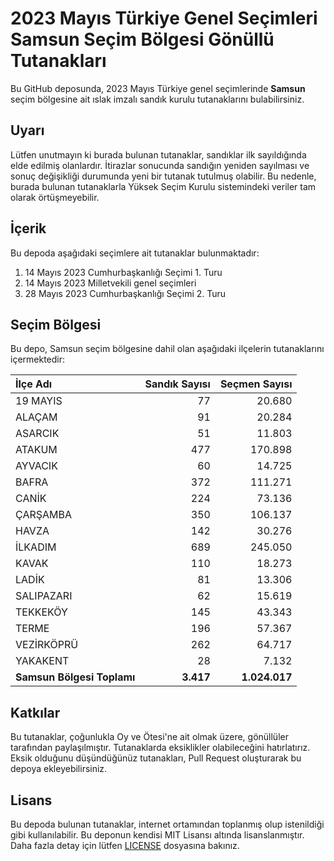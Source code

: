 # 2023 Mayıs Türkiye Genel Seçimleri Samsun Seçim Bölgesi Gönüllü Tutanakları

Bu GitHub deposunda, 2023 Mayıs Türkiye genel seçimlerinde **Samsun** seçim bölgesine ait ıslak imzalı sandık kurulu tutanaklarını bulabilirsiniz.

## Uyarı

Lütfen unutmayın ki burada bulunan tutanaklar, sandıklar ilk sayıldığında elde edilmiş olanlardır. İtirazlar sonucunda sandığın yeniden sayılması ve sonuç değişikliği durumunda yeni bir tutanak tutulmuş olabilir. Bu nedenle, burada bulunan tutanaklarla Yüksek Seçim Kurulu sistemindeki veriler tam olarak örtüşmeyebilir.

## İçerik

Bu depoda aşağıdaki seçimlere ait tutanaklar bulunmaktadır:

1. 14 Mayıs 2023 Cumhurbaşkanlığı Seçimi 1. Turu
2. 14 Mayıs 2023 Milletvekili genel seçimleri
3. 28 Mayıs 2023 Cumhurbaşkanlığı Seçimi 2. Turu

## Seçim Bölgesi

Bu depo, Samsun seçim bölgesine dahil olan aşağıdaki ilçelerin tutanaklarını içermektedir:

| İlçe Adı | Sandık Sayısı | Seçmen Sayısı |
| :------- | ------------: | ------------: |
 | 19 MAYIS  |           77  |       20.680  | 
 | ALAÇAM  |           91  |       20.284  | 
 | ASARCIK  |           51  |       11.803  | 
 | ATAKUM  |          477  |      170.898  | 
 | AYVACIK  |           60  |       14.725  | 
 | BAFRA  |          372  |      111.271  | 
 | CANİK  |          224  |       73.136  | 
 | ÇARŞAMBA  |          350  |      106.137  | 
 | HAVZA  |          142  |       30.276  | 
 | İLKADIM  |          689  |      245.050  | 
 | KAVAK  |          110  |       18.273  | 
 | LADİK  |           81  |       13.306  | 
 | SALIPAZARI  |           62  |       15.619  | 
 | TEKKEKÖY  |          145  |       43.343  | 
 | TERME  |          196  |       57.367  | 
 | VEZİRKÖPRÜ  |          262  |       64.717  | 
 | YAKAKENT  |           28  |        7.132  |
| **Samsun Bölgesi Toplamı**  |  **3.417**  |  **1.024.017**  |

## Katkılar

Bu tutanaklar, çoğunlukla Oy ve Ötesi'ne ait olmak üzere, gönüllüler tarafından paylaşılmıştır. Tutanaklarda eksiklikler olabileceğini hatırlatırız. Eksik olduğunu düşündüğünüz tutanakları, Pull Request oluşturarak bu depoya ekleyebilirsiniz.

## Lisans

Bu depoda bulunan tutanaklar, internet ortamından toplanmış olup istenildiği gibi kullanılabilir.
Bu deponun kendisi MIT Lisansı altında lisanslanmıştır. Daha fazla detay için lütfen [LICENSE](LICENSE) dosyasına bakınız.
